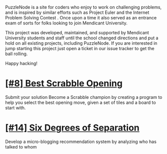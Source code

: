 PuzzleNode is a site for coders who enjoy to work on challenging problems, and is inspired by similar efforts such as Project Euler and the Internet Problem Solving Contest . Once upon a time it also served as an entrance exam of sorts for folks looking to join Mendicant University.

This project was developed, maintained, and supported by Mendicant University students and staff until the school changed directions and put a hold on all existing projects, including PuzzleNode. If you are interested in jump starting this project just open a ticket in our issue tracker to get the ball rolling.

Happy hacking! 


# [[#8] Best Scrabble Opening](http://www.puzzlenode.com/puzzles/8-best-scrabble-opening)
Submit your solution Become a Scrabble champion by creating a program to help you select the best opening move, given a set of tiles and a board to start with.

# [[#14] Six Degrees of Separation](http://www.puzzlenode.com/puzzles/14-six-degrees-of-separation)
Develop a micro-blogging recommendation system by analyzing who has talked to whom